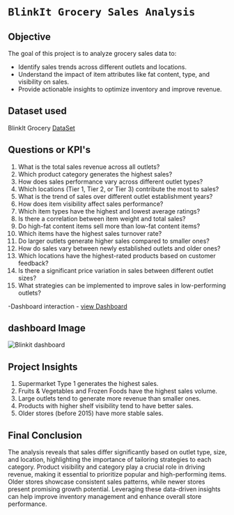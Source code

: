 # `BlinkIt Grocery Sales Analysis`

## Objective
The goal of this project is to analyze grocery sales data to:
-	Identify sales trends across different outlets and locations.
-	Understand the impact of item attributes like fat content, type, and visibility on sales.
-	Provide actionable insights to optimize inventory and improve revenue.

## Dataset used 
<p> BlinkIt Grocery <a href = 'https://github.com/Etishasri/Blinkit-Grocery-Data-Interactive-Dashboard-using-Power-Bi-/blob/main/BlinkIT%20Grocery%20Data.xlsx%20-%20BlinkIT%20Grocery%20Data.csv' > DataSet </a> </p>

## Questions or KPI's 
1.	What is the total sales revenue across all outlets?
2.	Which product category generates the highest sales?
3.	How does sales performance vary across different outlet types?
4.	Which locations (Tier 1, Tier 2, or Tier 3) contribute the most to sales?
5.	What is the trend of sales over different outlet establishment years?
6.	How does item visibility affect sales performance?
7.	Which item types have the highest and lowest average ratings?
8.	Is there a correlation between item weight and total sales?
9.	Do high-fat content items sell more than low-fat content items?
10.	Which items have the highest sales turnover rate?
11.	Do larger outlets generate higher sales compared to smaller ones?
12.	How do sales vary between newly established outlets and older ones?
13.	Which locations have the highest-rated products based on customer feedback?
14.	Is there a significant price variation in sales between different outlet sizes?
15.	What strategies can be implemented to improve sales in low-performing outlets?

-Dashboard interaction - <a href = 'https://github.com/Etishasri/Blinkit-Grocery-Data-Interactive-Dashboard-using-Power-Bi-/blob/main/Blinkit%20dashboard.png'> view Dashboard </a>

## dashboard Image
![Blinkit dashboard](https://github.com/user-attachments/assets/968b6b0c-8202-4fc0-aa09-fb828687e1f9)

## Project Insights
1.	Supermarket Type 1 generates the highest sales.
2.	Fruits & Vegetables and Frozen Foods have the highest sales volume.
3.	Large outlets tend to generate more revenue than smaller ones.
4.	Products with higher shelf visibility tend to have better sales.
5.	Older stores (before 2015) have more stable sales.

## Final Conclusion
The analysis reveals that sales differ significantly based on outlet type, size, and location, highlighting the importance of tailoring strategies to each category. Product visibility and category play a crucial role in driving revenue, making it essential to prioritize popular and high-performing items. Older stores showcase consistent sales patterns, while newer stores present promising growth potential. Leveraging these data-driven insights can help improve inventory management and enhance overall store performance.




